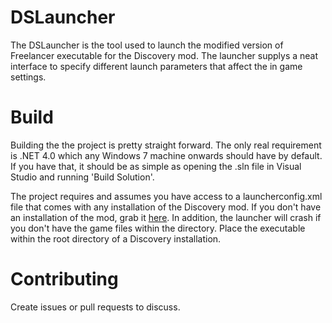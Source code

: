 # DSLauncher
The DSLauncher is the tool used to launch the modified version of Freelancer executable for the Discovery mod.
The launcher supplys a neat interface to specify different launch parameters that affect the in game settings.

# Build
Building the the project is pretty straight forward. The only real requirement is .NET 4.0 which any
Windows 7 machine onwards should have by default. If you have that, it should be as simple as opening the .sln file
in Visual Studio and running 'Build Solution'.

The project requires and assumes you have access to a launcherconfig.xml file that comes with any installation of the
Discovery mod. If you don't have an installation of the mod, grab it [here](https://discoverygc.com/forums/showthread.php?tid=126999).
In addition, the launcher will crash if you don't have the game files within the directory. Place the executable within the root
directory of a Discovery installation.

# Contributing
Create issues or pull requests to discuss.
